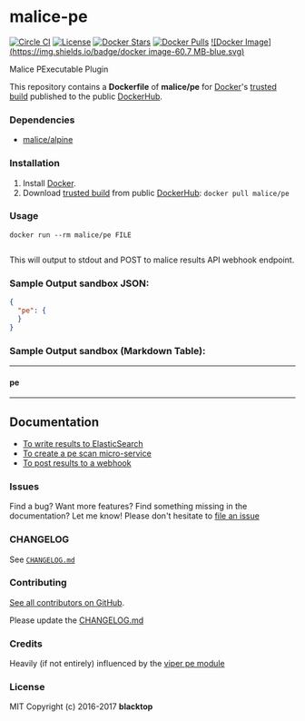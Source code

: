 malice-pe
=========

[![Circle CI](https://circleci.com/gh/maliceio/malice-pe.png?style=shield)](https://circleci.com/gh/maliceio/malice-pe) [![License](http://img.shields.io/:license-mit-blue.svg)](http://doge.mit-license.org) [![Docker Stars](https://img.shields.io/docker/stars/malice/pe.svg)](https://hub.docker.com/r/malice/pe/) [![Docker Pulls](https://img.shields.io/docker/pulls/malice/pe.svg)](https://hub.docker.com/r/malice/pe/) [![Docker Image](https://img.shields.io/badge/docker image-60.7 MB-blue.svg)](https://hub.docker.com/r/malice/pe/)

Malice PExecutable Plugin

This repository contains a **Dockerfile** of **malice/pe** for [Docker](https://www.docker.io/)'s [trusted build](https://index.docker.io/u/malice/pe/) published to the public [DockerHub](https://index.docker.io/).

### Dependencies

-	[malice/alpine](https://hub.docker.com/r/malice/alpine/)

### Installation

1.	Install [Docker](https://www.docker.io/).
2.	Download [trusted build](https://hub.docker.com/r/malice/pe/) from public [DockerHub](https://hub.docker.com): `docker pull malice/pe`

### Usage

```
docker run --rm malice/pe FILE
```

```bash

```

This will output to stdout and POST to malice results API webhook endpoint.

### Sample Output **sandbox** JSON:

```json
{
  "pe": {
  }
}
```

### Sample Output **sandbox** (Markdown Table):

---

#### pe

---

Documentation
-------------

-	[To write results to ElasticSearch](https://github.com/maliceio/malice-pe/blob/master/docs/elasticsearch.md)
-	[To create a pe scan micro-service](https://github.com/maliceio/malice-pe/blob/master/docs/web.md)
-	[To post results to a webhook](https://github.com/maliceio/malice-pe/blob/master/docs/callback.md)

### Issues

Find a bug? Want more features? Find something missing in the documentation? Let me know! Please don't hesitate to [file an issue](https://github.com/maliceio/malice-pe/issues/new)

### CHANGELOG

See [`CHANGELOG.md`](https://github.com/maliceio/malice-pe/blob/master/CHANGELOG.md)

### Contributing

[See all contributors on GitHub](https://github.com/maliceio/malice-pe/graphs/contributors).

Please update the [CHANGELOG.md](https://github.com/maliceio/malice-pe/blob/master/CHANGELOG)

### Credits

Heavily (if not entirely) influenced by the [viper pe module](https://github.com/viper-framework/viper/blob/master/viper/modules/pe.py)

### License

MIT Copyright (c) 2016-2017 **blacktop**
